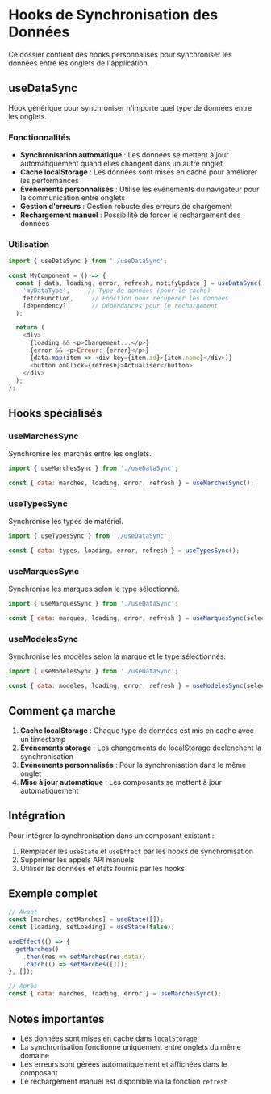 # Hooks de Synchronisation des Données

Ce dossier contient des hooks personnalisés pour synchroniser les données entre les onglets de l'application.

## useDataSync

Hook générique pour synchroniser n'importe quel type de données entre les onglets.

### Fonctionnalités

- **Synchronisation automatique** : Les données se mettent à jour automatiquement quand elles changent dans un autre onglet
- **Cache localStorage** : Les données sont mises en cache pour améliorer les performances
- **Événements personnalisés** : Utilise les événements du navigateur pour la communication entre onglets
- **Gestion d'erreurs** : Gestion robuste des erreurs de chargement
- **Rechargement manuel** : Possibilité de forcer le rechargement des données

### Utilisation

```javascript
import { useDataSync } from './useDataSync';

const MyComponent = () => {
  const { data, loading, error, refresh, notifyUpdate } = useDataSync(
    'myDataType',     // Type de données (pour le cache)
    fetchFunction,     // Fonction pour récupérer les données
    [dependency]       // Dépendances pour le rechargement
  );

  return (
    <div>
      {loading && <p>Chargement...</p>}
      {error && <p>Erreur: {error}</p>}
      {data.map(item => <div key={item.id}>{item.name}</div>)}
      <button onClick={refresh}>Actualiser</button>
    </div>
  );
};
```

## Hooks spécialisés

### useMarchesSync
Synchronise les marchés entre les onglets.

```javascript
import { useMarchesSync } from './useDataSync';

const { data: marches, loading, error, refresh } = useMarchesSync();
```

### useTypesSync
Synchronise les types de matériel.

```javascript
import { useTypesSync } from './useDataSync';

const { data: types, loading, error, refresh } = useTypesSync();
```

### useMarquesSync
Synchronise les marques selon le type sélectionné.

```javascript
import { useMarquesSync } from './useDataSync';

const { data: marques, loading, error, refresh } = useMarquesSync(selectedTypeId);
```

### useModelesSync
Synchronise les modèles selon la marque et le type sélectionnés.

```javascript
import { useModelesSync } from './useDataSync';

const { data: modeles, loading, error, refresh } = useModelesSync(selectedMarqueId, selectedTypeId);
```

## Comment ça marche

1. **Cache localStorage** : Chaque type de données est mis en cache avec un timestamp
2. **Événements storage** : Les changements de localStorage déclenchent la synchronisation
3. **Événements personnalisés** : Pour la synchronisation dans le même onglet
4. **Mise à jour automatique** : Les composants se mettent à jour automatiquement

## Intégration

Pour intégrer la synchronisation dans un composant existant :

1. Remplacer les `useState` et `useEffect` par les hooks de synchronisation
2. Supprimer les appels API manuels
3. Utiliser les données et états fournis par les hooks

## Exemple complet

```javascript
// Avant
const [marches, setMarches] = useState([]);
const [loading, setLoading] = useState(false);

useEffect(() => {
  getMarches()
    .then(res => setMarches(res.data))
    .catch(() => setMarches([]));
}, []);

// Après
const { data: marches, loading, error } = useMarchesSync();
```

## Notes importantes

- Les données sont mises en cache dans `localStorage`
- La synchronisation fonctionne uniquement entre onglets du même domaine
- Les erreurs sont gérées automatiquement et affichées dans le composant
- Le rechargement manuel est disponible via la fonction `refresh`
